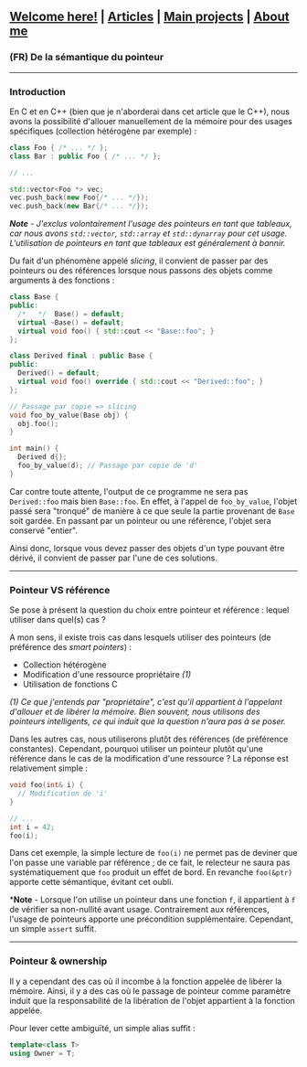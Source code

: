 ## [Welcome here!](https://vpenando.github.io) | [Articles](https://vpenando.github.io/articles.html) | [Main projects](https://vpenando.github.io/projects.html) | [About me](https://vpenando.github.io/about.html)

### (FR) De la sémantique du pointeur

---

### Introduction
En C et en C++ (bien que je n'aborderai dans cet article que le C++), nous avons la possibilité d'allouer manuellement de la mémoire pour des usages spécifiques (collection hétérogène par exemple) :
```cpp
class Foo { /* ... */ };
class Bar : public Foo { /* ... */ };

// ...

std::vector<Foo *> vec;
vec.push_back(new Foo{/* ... */});
vec.push_back(new Bar{/* ... */});
```
***Note*** - *J'exclus volontairement l'usage des pointeurs en tant que tableaux, car nous avons `std::vector`, `std::array` et `std::dynarray` pour cet usage. L'utilisation de pointeurs en tant que tableaux est généralement à bannir.*

Du fait d'un phénomène appelé *slicing*, il convient de passer par des pointeurs ou des références lorsque nous passons des objets comme arguments à des fonctions :
```cpp
class Base {
public:
  /*   */  Base() = default;
  virtual ~Base() = default;
  virtual void foo() { std::cout << "Base::foo"; }
};

class Derived final : public Base {
public:
  Derived() = default;
  virtual void foo() override { std::cout << "Derived::foo"; }
};

// Passage par copie => slicing
void foo_by_value(Base obj) {
  obj.foo();
}

int main() {
  Derived d{};
  foo_by_value(d); // Passage par copie de 'd'
}
```
Car contre toute attente, l'output de ce programme ne sera pas `Derived::foo` mais bien `Base::foo`. En effet, à l'appel de `foo_by_value`, l'objet passé sera "tronqué" de manière à ce que seule la partie provenant de `Base` soit gardée. En passant par un pointeur ou une référence, l'objet sera conservé "entier".

Ainsi donc, lorsque vous devez passer des objets d'un type pouvant être dérivé, il convient de passer par l'une de ces solutions.

---

### Pointeur VS référence
Se pose à présent la question du choix entre pointeur et référence : lequel utiliser dans quel(s) cas ?

A mon sens, il existe trois cas dans lesquels utiliser des pointeurs (de préférence des *smart pointers*) :
* Collection hétérogène
* Modification d'une ressource propriétaire *(1)*
* Utilisation de fonctions C

*(1) Ce que j'entends par "propriétaire", c'est qu'il appartient à l'appelant d'allouer et de libérer la mémoire. Bien souvent, nous utilisons des pointeurs intelligents, ce qui induit que la question n'aura pas à se poser.*

Dans les autres cas, nous utiliserons plutôt des références (de préférence constantes).
Cependant, pourquoi utiliser un pointeur plutôt qu'une référence dans le cas de la modification d'une ressource ? La réponse est relativement simple :
```cpp
void foo(int& i) {
  // Modification de 'i'
}

// ...
int i = 42;
foo(i);
```
Dans cet exemple, la simple lecture de `foo(i)` ne permet pas de deviner que l'on passe une variable par référence ; de ce fait, le relecteur ne saura pas systématiquement que `foo` produit un effet de bord.
En revanche `foo(&ptr)` apporte cette sémantique, évitant cet oubli.

***Note** - Lorsque l'on utilise un pointeur dans une fonction `f`, il appartient à `f` de vérifier sa non-nullité avant usage. Contrairement aux références, l'usage de pointeurs apporte une précondition supplémentaire. Cependant, un simple `assert` suffit.

---

### Pointeur & ownership
Il y a cependant des cas où il incombe à la fonction appelée de libérer la mémoire. Ainsi, il y a des cas où le passage de pointeur comme paramètre induit que la responsabilité de la libération de l'objet appartient à la fonction appelée.

Pour lever cette ambiguïté, un simple alias suffit :
```cpp
template<class T>
using Owner = T;
```
